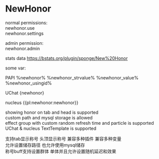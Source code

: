 # NewHonor

normal permissions:\
newhonor.use\
newhonor.settings

admin permission:\
newhonor.admin


stats data
https://bstats.org/plugin/sponge/New%20Honor

some var:

PAPI
%newhonor%    %newhonor_strvalue%    %newhonor_value%    %newhonor_usingid%

UChat
{newhonor}

nucleus
{{pl:newhonor:newhonor}}

showing honor on tab and head is supported\
custom path and mysql storage is allowed\
effect group with custom random refresh time and particle is supported\
UChat & nucleus TextTemplate is supported

支持tab显示称号 头顶显示称号 兼容多种插件 兼容多种变量\
允许设置储存路径 也允许使用mysql储存\
称号buff支持设置群体 单体并且允许设置随机延迟和效果
